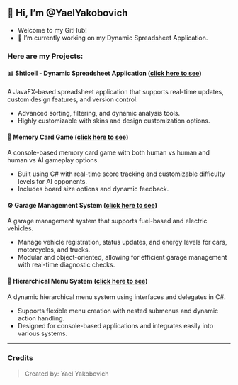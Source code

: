 ## 👋 Hi, I’m @YaelYakobovich
* Welcome to my GitHub!
* 🔭 I’m currently working on my Dynamic Spreadsheet Application.

### Here are my Projects:

#### :bar_chart: **Shticell - Dynamic Spreadsheet Application** ([click here to see](https://github.com/YaelYakobovich007/Shticell))
A JavaFX-based spreadsheet application that supports real-time updates, custom design features, and version control.
* Advanced sorting, filtering, and dynamic analysis tools.
* Highly customizable with skins and design customization options.

#### :memo: **Memory Card Game** ([click here to see](https://github.com/YaelYakobovich007/Memory-Card-Game))
A console-based memory card game with both human vs human and human vs AI gameplay options.
* Built using C# with real-time score tracking and customizable difficulty levels for AI opponents.
* Includes board size options and dynamic feedback.

#### :gear: **Garage Management System** ([click here to see](https://github.com/YaelYakobovich007/Garage-Management-System))
A garage management system that supports fuel-based and electric vehicles.
* Manage vehicle registration, status updates, and energy levels for cars, motorcycles, and trucks.
* Modular and object-oriented, allowing for efficient garage management with real-time diagnostic checks.

#### :scroll: **Hierarchical Menu System** ([click here to see](https://github.com/YaelYakobovich007/Hierarchical-Menu-System))
A dynamic hierarchical menu system using interfaces and delegates in C#.
* Supports flexible menu creation with nested submenus and dynamic action handling.
* Designed for console-based applications and integrates easily into various systems.

---

### Credits

> Created by: Yael Yakobovich
